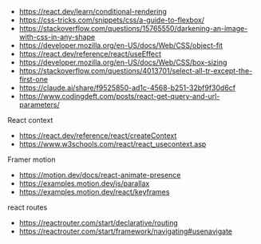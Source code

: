 - https://react.dev/learn/conditional-rendering
- https://css-tricks.com/snippets/css/a-guide-to-flexbox/
- https://stackoverflow.com/questions/15765550/darkening-an-image-with-css-in-any-shape
- https://developer.mozilla.org/en-US/docs/Web/CSS/object-fit
- https://react.dev/reference/react/useEffect
- https://developer.mozilla.org/en-US/docs/Web/CSS/box-sizing
- https://stackoverflow.com/questions/4013701/select-all-tr-except-the-first-one
- https://claude.ai/share/f9525850-ad1c-4568-b251-32bf9f30d6cf
- https://www.codingdeft.com/posts/react-get-query-and-url-parameters/

React context
- https://react.dev/reference/react/createContext
- https://www.w3schools.com/react/react_usecontext.asp

Framer motion
- https://motion.dev/docs/react-animate-presence
- https://examples.motion.dev/js/parallax
- https://examples.motion.dev/react/keyframes

react routes
- https://reactrouter.com/start/declarative/routing
- https://reactrouter.com/start/framework/navigating#usenavigate


